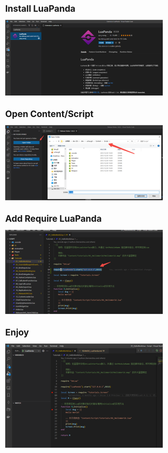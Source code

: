 # Install LuaPanda

![LuaPanda](Images/LuaPanda_ext.png)


# Open Content/Script

![LuaPanda](Images/OpenContentScript.png)

# Add Require LuaPanda

![LuaPanda](Images/RequireLuaPanda.png)


# Enjoy

![LuaPanda](Images/EnjoyLuaPanda.png)

